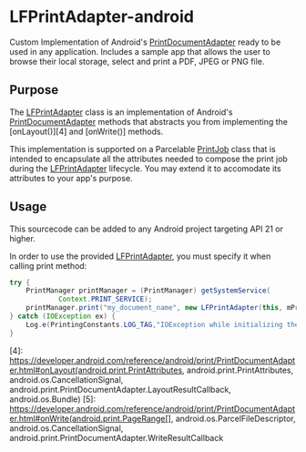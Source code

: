 # LFPrintAdapter-android
Custom Implementation of Android's [PrintDocumentAdapter][2] ready to be used in any application.
Includes a sample app that allows the user to browse their local storage, select and print a PDF, JPEG or PNG file.

## Purpose
The [LFPrintAdapter][1] class is an implementation of Android's [PrintDocumentAdapter][2] methods that abstracts you from implementing the [onLayout()][4] and [onWrite()] methods. 

This implementation is supported on a Parcelable [PrintJob][3] class that is intended to encapsulate all the attributes needed to compose the print job during the [LFPrintAdapter](/com/hp/lfprintadapter/LFPrintAdapter.java) lifecycle. You may extend it to accomodate its attributes to your app's purpose.

## Usage
This sourcecode can be added to any Android project targeting API 21 or higher.

In order to use the provided [LFPrintAdapter][1], you must specify it when calling print method:

```java
try {
    PrintManager printManager = (PrintManager) getSystemService(
            Context.PRINT_SERVICE);
    printManager.print("my_document_name", new LFPrintAdapter(this, mPrintJob), null);
} catch (IOException ex) {
    Log.e(PrintingConstants.LOG_TAG,"IOException while initializing the PrintAdapter.");
}
```

[1]: /lfprintadapter/src/main/java/com/hp/lfprintadapter/LFPrintAdapter.java
[2]: https://developer.android.com/reference/android/print/PrintDocumentAdapter.html
[3]: /com/hp/lfprintadapter/model/PrintJob.java
[4]: https://developer.android.com/reference/android/print/PrintDocumentAdapter.html#onLayout(android.print.PrintAttributes, android.print.PrintAttributes, android.os.CancellationSignal, android.print.PrintDocumentAdapter.LayoutResultCallback, android.os.Bundle)
[5]: https://developer.android.com/reference/android/print/PrintDocumentAdapter.html#onWrite(android.print.PageRange[], android.os.ParcelFileDescriptor, android.os.CancellationSignal, android.print.PrintDocumentAdapter.WriteResultCallback
